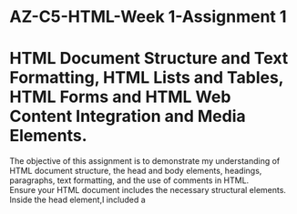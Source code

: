 # AZ-C5-HTML-Week 1-Assignment 1
# HTML Document Structure and Text Formatting, HTML Lists and Tables, HTML Forms and HTML Web Content Integration and Media Elements.
The objective of this assignment is to demonstrate my understanding of HTML document structure, the head and body elements, headings, paragraphs, text formatting, and the use of comments in HTML.      
Ensure your HTML document includes the necessary structural elements.
Inside the head element,I included a <title> element with a descriptive title for my webpage. Also included a favicon and a few metadata for your document.

Inside the body element, I created the main content of my webpage which included,
The appropriate use of heading tags to structure my content. I also created at least two levels of headings.
I also wrote at least two paragraphs of text in the body of my webpage and ensured that they are well-structured and informative.
I applied text formatting to my content using HTML tags. For example, made some text bold, italic, underlined specific parts of my paragraphs and applied other formatting tags to my paragraphs.
I included comments in my HTML code to explain the purpose and structure of different sections of my document and used comments to describe my headings, paragraphs, and other significant elements.
Finally, I double-checked my HTML file for any errors or typos.

# AZ-C5-HTML-Week 2-Assignment 2
# HTML Lists and Tables
Inside the body element, I created the main content of my webpage by: 
Replicating the design of the attached file below.
Under Project, I used an unordered list with square bullets to list at least four interesting project titles. 
Under History, I used an ordered list with lowercase alphabetical characters for numbering to list at least three history topics.
Finally, I double-checked my HTML file for any errors or typos.
![timeTable](https://github.com/ressuman/AZ-C5-HTML/assets/125526378/f2518add-cdcf-412e-9d3f-37359f6825e1)


# AZ-C5-HTML-Week 3-Assignment 3
# HTML Forms
Within the <body> tag, create a <form> that collects basic user information, such as name, email address, and age.
2. Implement appropriate form fields for each piece of information (text input for name and email, and number input for age).
3. Use the appropriate HTML attributes to ensure that the form fields are required and have proper labels.
 Include input fields for phone number, date of birth (use the date input type), and a dropdown menu for the user's country of residence.
2. Ensure that the phone number input accepts only numbers, the date of birth is displayed in a user-friendly format, and the country dropdown menu contains a list of different countries.

Create a new form section to collect information about the user's interests.
2. Include radio buttons for gender selection (Male, Female) and checkboxes for the user to select multiple hobbies (e.g., Reading, Sports, Music, Travel, etc.).
Add a text area to the form, allowing users to enter additional comments or feedback.
2. Include a "Submit" button that, when clicked, should trigger form submission.
Implement form validation using HTML5 attributes to ensure that all required fields are filled out correctly before submission, and ensure that email address and telephone fields are also validated.
Finally, I double-checked my HTML file for any errors or typos.
